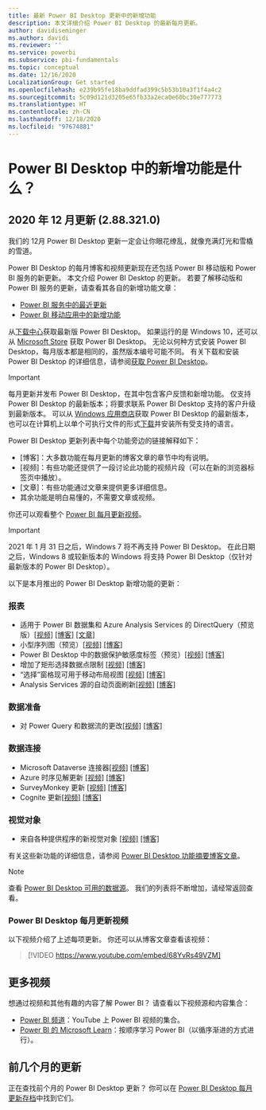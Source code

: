 ```yaml
---
title: 最新 Power BI Desktop 更新中的新增功能
description: 本文详细介绍 Power BI Desktop 的最新每月更新。
author: davidiseminger
ms.author: davidi
ms.reviewer: ''
ms.service: powerbi
ms.subservice: pbi-fundamentals
ms.topic: conceptual
ms.date: 12/16/2020
LocalizationGroup: Get started
ms.openlocfilehash: e239b95fe18ba9ddfad399c5b53b10a3f1f4a4c2
ms.sourcegitcommit: 5c09d121d3205e65fb33a2eca0e60bc30e777773
ms.translationtype: HT
ms.contentlocale: zh-CN
ms.lasthandoff: 12/18/2020
ms.locfileid: "97674881"
---
```

# <a name="whats-new-in-power-bi-desktop"></a>Power BI Desktop 中的新增功能是什么？

## <a name="december-2020-update-2883210"></a>2020 年 12 月更新 (2.88.321.0)

我们的 12月 Power BI Desktop 更新一定会让你眼花缭乱，就像充满灯光和雪橇的雪道。 

Power BI Desktop 的每月博客和视频更新现在还包括 Power BI 移动版和 Power BI 服务的新更新。 本文介绍 Power BI Desktop 的更新。 若要了解移动版和 Power BI 服务的更新，请查看其各自的新增功能文章：

* [Power BI 服务中的最近更新](service-whats-new.md)
* [Power BI 移动应用中的新增功能](../consumer/mobile/mobile-whats-new-in-the-mobile-apps.md)

从[下载中心](https://www.microsoft.com/download/details.aspx?id=58494)获取最新版 Power BI Desktop。 如果运行的是 Windows 10，还可以从 [Microsoft Store](https://aka.ms/pbidesktopstore) 获取 Power BI Desktop。 无论以何种方式安装 Power BI Desktop，每月版本都是相同的，虽然版本编号可能不同。 有关下载和安装 Power BI Desktop 的详细信息，请参阅[获取 Power BI Desktop](desktop-get-the-desktop.md)。 

> [!IMPORTANT]
> 每月更新并发布 Power BI Desktop，在其中包含客户反馈和新增功能。 仅支持 Power BI Desktop 的最新版本；将要求联系 Power BI Desktop 支持的客户升级到最新版本。 可以从 [Windows 应用商店](https://aka.ms/pbidesktopstore)获取 Power BI Desktop 的最新版本，也可以在计算机上以单个可执行文件的形式[下载](https://www.microsoft.com/download/details.aspx?id=58494)并安装所有受支持的语言。

Power BI Desktop 更新列表中每个功能旁边的链接解释如下：

* \[博客\]：大多数功能在每月更新的博客文章的章节中均有说明。
* \[视频\]：有些功能还提供了一段讨论此功能的视频片段（可以在新的浏览器标签页中播放）。
* \[文章\]：有些功能通过文章来提供更多详细信息。
* 其余功能是明白易懂的，不需要文章或视频。

你还可以观看整个 [Power BI 每月更新视频](#power-bi-desktop-monthly-update-video)。

> [!IMPORTANT]
> 2021 年 1 月 31 日之后，Windows 7 将不再支持 Power BI Desktop。 在此日期之后，Windows 8 或较新版本的 Windows 将支持 Power BI Desktop（仅针对最新版本的 Power BI Desktop）。 

以下是本月推出的 Power BI Desktop 新增功能的更新：

### <a name="reporting"></a>报表
* 适用于 Power BI 数据集和 Azure Analysis Services 的 DirectQuery（预览版）[[视频]](https://youtu.be/68YvRs49VZM?t=33)  [[博客]](https://powerbi.microsoft.com/blog/power-bi-december-2020-feature-summary/#_Toc58831296)   [[文章]](../connect-data/desktop-directquery-datasets-azure-analysis-services.md)
* 小型序列图（预览）[[视频]](https://youtu.be/68YvRs49VZM?t=378)   [[博客]](https://powerbi.microsoft.com/blog/power-bi-december-2020-feature-summary/#_Toc58831297)
* Power BI Desktop 中的数据保护敏感度标签（预览）[[视频]](https://youtu.be/68YvRs49VZM?t=656)   [[博客]](https://powerbi.microsoft.com/blog/power-bi-december-2020-feature-summary/#_Toc58831298) 
* 增加了矩形选择数据点限制 [[视频]](https://youtu.be/68YvRs49VZM?t=734)   [[博客]](https://powerbi.microsoft.com/blog/power-bi-december-2020-feature-summary/#_Toc58831299) 
* “选择”窗格现可用于移动布局视图 [[视频]](https://youtu.be/68YvRs49VZM?t=757)   [[博客]](https://powerbi.microsoft.com/blog/power-bi-december-2020-feature-summary/#_Toc58831300) 
* Analysis Services 源的自动页面刷新[[视频]](https://youtu.be/68YvRs49VZM?t=789)   [[博客]](https://powerbi.microsoft.com/blog/power-bi-december-2020-feature-summary/#_Toc58831301) 


### <a name="data-preparation"></a>数据准备
* 对 Power Query 和数据流的更改[[视频]](https://youtu.be/68YvRs49VZM?t=851)  [[博客]](https://powerbi.microsoft.com/blog/power-bi-december-2020-feature-summary/#_Toc58831302)

### <a name="data-connectivity"></a>数据连接
* Microsoft Dataverse 连接器[[视频]](https://youtu.be/68YvRs49VZM?t=886)  [[博客]](https://powerbi.microsoft.com/blog/power-bi-december-2020-feature-summary/#_Toc58831566)
* Azure 时序见解更新 [[视频]](https://youtu.be/68YvRs49VZM?t=919)  [[博客]](https://powerbi.microsoft.com/blog/power-bi-december-2020-feature-summary/#_Toc58831305)
* SurveyMonkey 更新 [[视频]](https://youtu.be/68YvRs49VZM?t=926)  [[博客]](https://powerbi.microsoft.com/blog/power-bi-december-2020-feature-summary/#_Toc58831568)
* Cognite 更新[[视频]](https://youtu.be/68YvRs49VZM?t=933)  [[博客]](https://powerbi.microsoft.com/blog/power-bi-december-2020-feature-summary/#_Toc58831307)


### <a name="visuals"></a>视觉对象
* 来自各种提供程序的新视觉对象 [[视频]](https://youtu.be/68YvRs49VZM?t=1330)  [[博客]](https://powerbi.microsoft.com/blog/power-bi-december-2020-feature-summary/#_Toc58831588)

有关这些新功能的详细信息，请参阅 [Power BI Desktop 功能摘要博客文章](https://powerbi.microsoft.com/blog/power-bi-december-2020-feature-summary/)。


> [!NOTE]
> 查看 [Power BI Desktop 可用的数据源](../connect-data/desktop-data-sources.md)。 我们的列表将不断增加，请经常返回查看。


### <a name="power-bi-desktop-monthly-update-video"></a>Power BI Desktop 每月更新视频
以下视频介绍了上述每项更新。 你还可以从博客文章查看该视频：

> [!VIDEO https://www.youtube.com/embed/68YvRs49VZM]

## <a name="more-videos"></a>更多视频

想通过视频和其他有趣的内容了解 Power BI？ 请查看以下视频源和内容集合：

-   [Power BI 频道](https://www.youtube.com/user/mspowerbi)：YouTube 上 Power BI 视频的集合。
-   [Power BI 的 Microsoft Learn](/learn/powerplatform/power-bi?WT.mc_id=powerbi_landingpage-docs-link)：按顺序学习 Power BI（以循序渐进的方式进行）。

## <a name="updates-for-previous-months"></a>前几个月的更新

正在查找前个月的 Power BI Desktop 更新？ 你可以在 [Power BI Desktop 每月更新存档](desktop-latest-update-archive.md)中找到它们。